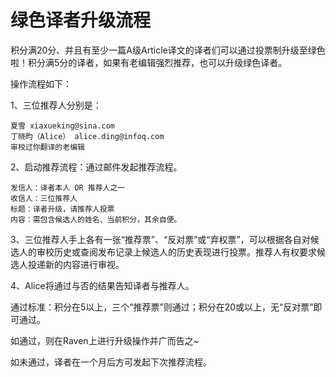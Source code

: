 # **绿色译者升级流程**

积分满20分、并且有至少一篇A级Article译文的译者们可以通过投票制升级至绿色啦！积分满5分的译者，如果有老编辑强烈推荐，也可以升级绿色译者。

操作流程如下：

1、三位推荐人分别是：

```
夏雪 xiaxueking@sina.com 
丁晓昀（Alice） alice.ding@infoq.com
审校过你翻译的老编辑 

```

2、启动推荐流程：通过邮件发起推荐流程。

```
发信人：译者本人 OR 推荐人之一
收信人：三位推荐人
标题：译者升级，请推荐人投票
内容：需包含候选人的姓名、当前积分，其余自便。

```

3、三位推荐人手上各有一张“推荐票”、“反对票”或“弃权票”，可以根据各自对候选人的审校历史或查阅发布记录上候选人的历史表现进行投票。推荐人有权要求候选人投递新的内容进行审视。

4、Alice将通过与否的结果告知译者与推荐人。

通过标准：积分在5以上，三个“推荐票”则通过；积分在20或以上，无“反对票”即可通过。

如通过，则在Raven上进行升级操作并广而告之~

如未通过，译者在一个月后方可发起下次推荐流程。

